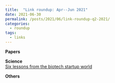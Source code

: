 ```yaml
---
title:  "Link roundup: Apr--Jun 2021"
date: 2021-06-30
permalink: /posts/2021/06/link-roundup-q2-2021/
categories: 
  - roundup
tags:
  - links
---
```


**Papers**  
  
**Science**   
[ Six lessons from the biotech startup world ](http://wavefunction.fieldofscience.com/2021/04/six-lessons-from-biotech-startup-world.html)  
   
<!-- **Others**  -->
**Others**  
